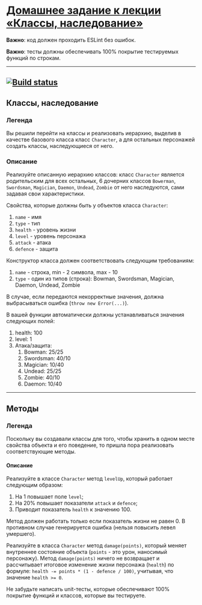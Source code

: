 # [Домашнее задание к лекции «Классы, наследование»](https://github.com/netology-code/ajs-homeworks/tree/ajs8/oop)

**Важно**: код должен проходить ESLint без ошибок.

**Важно**: тесты должны обеспечивать 100% покрытие тестируемых функций по строкам.

---
[![Build status](https://ci.appveyor.com/api/projects/status/d35aj9embjt9s5ig?svg=true)](https://ci.appveyor.com/project/ZlayaZayaZ/js-oop)
---
## Классы, наследование

### Легенда

Вы решили перейти на классы и реализовать иерархию, выделив в качестве базового класса класс `Character`, а для остальных персонажей создать классы, наследующиеся от него.

### Описание

Реализуйте описанную иерархию классов: класс `Character` является родительским для всех остальных, 6 дочерних классов `Bowerman`, `Swordsman`, `Magician`, `Daemon`, `Undead`, `Zombie` от него наследуются, сами задавая свои характеристики.

Свойства, которые должны быть у объектов класса `Character`:
1. `name` - имя
1. `type` - тип
1. `health` - уровень жизни
1. `level` - уровень персонажа
1. `attack` - атака
1. `defence` - защита

Конструктор класса должен соответствовать следующим требованиям:
1. `name` - строка, min - 2 символа, max - 10
1. `type` - один из типов (строка): Bowman, Swordsman, Magician, Daemon, Undead, Zombie

В случае, если передаются некорректные значения, должна выбрасываться ошибка (`throw new Error(...)`).

В вашей функции автоматически должны устанавливаться значения следующих полей:
1. health: 100
1. level: 1
1. Атака/защита:
    1. Bowman: 25/25
    1. Swordsman: 40/10
    1. Magician: 10/40
    1. Undead: 25/25
    1. Zombie: 40/10
    1. Daemon: 10/40

---

## Методы

### Легенда

Поскольку вы создавали классы для того, чтобы хранить в одном месте свойства объекта и его поведение, то пришла пора реализовать соответствующие методы.

#### Описание

Реализуйте в классе `Character` метод `levelUp`, который работает следующим образом:
1. На 1 повышает поле `level`;
1. На 20% повышает показатели `attack` и `defence`;
1. Приводит показатель `health` к значению 100.

Метод должен работать только если показатель жизни не равен 0. В противном случае генерируется ошибка (нельзя повысить левел умершего).

Реализуйте в класса `Character` метод `damage(points)`, который меняет внутреннее состояние объекта (`points` -  это урон, наносимый персонажу). Метод `damage(points)` ничего не возвращает и рассчитывает итоговое изменение жизни персонажа (`health`) по формуле: `health -= points * (1 - defence / 100)`, учитывая, что значение `health >= 0`.

Не забудьте написать unit-тесты, которые обеспечивают 100% покрытие функций и классов, которые вы тестируете.
